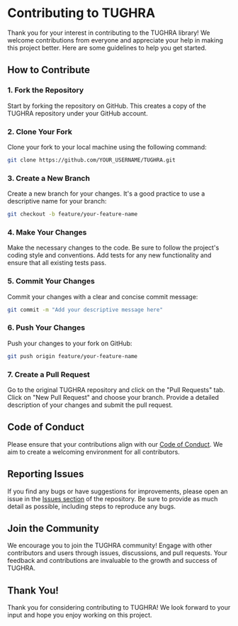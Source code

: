# Contributing to TUGHRA

Thank you for your interest in contributing to the TUGHRA library! We welcome contributions from everyone and appreciate your help in making this project better. Here are some guidelines to help you get started.

## How to Contribute

### 1. Fork the Repository
Start by forking the repository on GitHub. This creates a copy of the TUGHRA repository under your GitHub account.

### 2. Clone Your Fork
Clone your fork to your local machine using the following command:

```bash
git clone https://github.com/YOUR_USERNAME/TUGHRA.git
```

### 3. Create a New Branch
Create a new branch for your changes. It's a good practice to use a descriptive name for your branch:

```bash
git checkout -b feature/your-feature-name
```

### 4. Make Your Changes
Make the necessary changes to the code. Be sure to follow the project's coding style and conventions. Add tests for any new functionality and ensure that all existing tests pass.

### 5. Commit Your Changes
Commit your changes with a clear and concise commit message:

```bash
git commit -m "Add your descriptive message here"
```

### 6. Push Your Changes
Push your changes to your fork on GitHub:

```bash
git push origin feature/your-feature-name
```

### 7. Create a Pull Request
Go to the original TUGHRA repository and click on the "Pull Requests" tab. Click on "New Pull Request" and choose your branch. Provide a detailed description of your changes and submit the pull request.

## Code of Conduct
Please ensure that your contributions align with our [Code of Conduct](CODE_OF_CONDUCT.md). We aim to create a welcoming environment for all contributors.

## Reporting Issues
If you find any bugs or have suggestions for improvements, please open an issue in the [Issues section](https://github.com/Mohanadhatip/TUGHRA/issues) of the repository. Be sure to provide as much detail as possible, including steps to reproduce any bugs.

## Join the Community
We encourage you to join the TUGHRA community! Engage with other contributors and users through issues, discussions, and pull requests. Your feedback and contributions are invaluable to the growth and success of TUGHRA.

## Thank You!
Thank you for considering contributing to TUGHRA! We look forward to your input and hope you enjoy working on this project.

